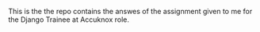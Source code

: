 This is the the repo contains the answes of the assignment given to me for the Django Trainee at Accuknox role.
